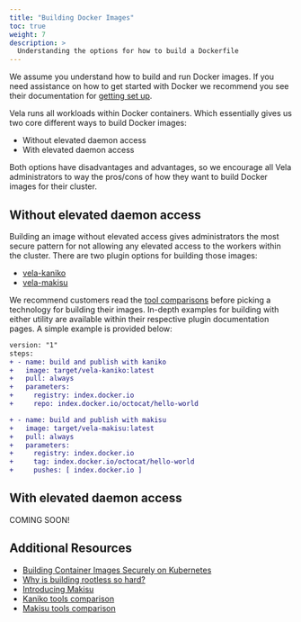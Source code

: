 ```yaml
---
title: "Building Docker Images"
toc: true
weight: 7
description: >
  Understanding the options for how to build a Dockerfile
---
```


We assume you understand how to build and run Docker images. If you need assistance on how to get started with Docker we recommend you see their documentation for [getting set up](https://docs.docker.com/get-started/).

Vela runs all workloads within Docker containers. Which essentially gives us two core different ways to build Docker images:

* Without elevated daemon access
* With elevated daemon access

Both options have disadvantages and advantages, so we encourage all Vela administrators to way the pros/cons of how they want to build Docker images for their cluster.

## Without elevated daemon access

Building an image without elevated access gives administrators the most secure pattern for not allowing any elevated access to the workers within the cluster. There are two plugin options for building those images:

* [vela-kaniko](/docs/plugins/pipeline/registry/kaniko/)
* [vela-makisu](/docs/plugins/pipeline/registry/makisu/)

We recommend customers read the [tool comparisons](/docs/usage/getting-started/docker/#additional-resources) before picking a technology for building their images. In-depth examples for building with either utility are available within their respective plugin documentation pages. A simple example is provided below:

```diff
version: "1"
steps:
+ - name: build and publish with kaniko
+   image: target/vela-kaniko:latest
+   pull: always
+   parameters:
+     registry: index.docker.io
+     repo: index.docker.io/octocat/hello-world

+ - name: build and publish with makisu
+   image: target/vela-makisu:latest
+   pull: always
+   parameters:
+     registry: index.docker.io
+     tag: index.docker.io/octocat/hello-world
+     pushes: [ index.docker.io ]
```

## With elevated daemon access

COMING SOON!

## Additional Resources

* [Building Container Images Securely on Kubernetes](https://blog.jessfraz.com/post/building-container-images-securely-on-kubernetes/)
* [Why is building rootless so hard?](https://github.com/opencontainers/runc/pull/1692)
* [Introducing Makisu](https://eng.uber.com/makisu/)
* [Kaniko tools comparison](https://github.com/GoogleContainerTools/kaniko#comparison-with-other-tools)
* [Makisu tools comparison](https://github.com/uber/makisu#comparison-with-similar-tools)